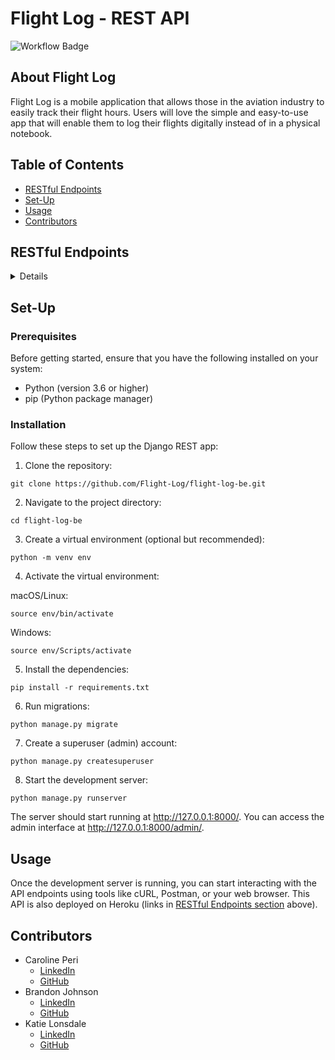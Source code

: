 # Flight Log - REST API
![Workflow Badge](https://github.com/Flight-Log/flight-log-be/actions/workflows/run-tests.yml/badge.svg)

 
## About Flight Log
Flight Log is a mobile application that allows those in the aviation industry to easily track their flight hours. Users will love the simple and easy-to-use app that will enable them to log their flights digitally instead of in a physical notebook. 

## Table of Contents
- [RESTful Endpoints](#restful-endpoints)
- [Set-Up](#set-up)
- [Usage](#usage)
- [Contributors](#contributors)

## RESTful Endpoints

<details close>

### [Get A User](https://flight-log-be-24cea5be4c8e.herokuapp.com/api/v1/users/1/) 

<details close>
    
```http
GET /api/v1/users/:id/
```

<summary>  Details </summary>
<br>
    
Parameters: <br>
```
User ID
```

| Code | Description |
| :--- | :--- |
| 200 | `OK` |

Example Value:

```json
{
    "data": {
        "id": "1",
        "type": "user",
        "attributes": {
            "first_name": "Samuel",
            "last_name": "Adams"
        }
    }
}

```

| Code | Description |
| :--- | :--- |
| 404 | `Not Found` |

Example Value:

```json
{
    "errors": [{ "detail": "User not found."}]
}
```
</details>

### [Get All Users](https://flight-log-be-24cea5be4c8e.herokuapp.com/api/v1/users/)

<details close>
    
```http
GET /api/v1/users/
```

<summary>  Details </summary>
<br>
    
Parameters: <br>
```
None
```

| Code | Description |
| :--- | :--- |
| 200 | `OK` |

Example Value:

```json
{
    "data": [{
        "id": "1",
        "type": "user",
        "attributes": {
            "first_name": "Samuel",
            "last_name": "Adams"
        }
    }, {
        "id": "2",
        "type": "user",
        "attributes": {
            "first_name": "Mike",
            "last_name": "Jones"
        }
    }]
}

```
</details>
    
### [Get All Flights for a User](https://flight-log-be-24cea5be4c8e.herokuapp.com/api/v1/users/1/flights/)

<details close>

```http
GET /api/v1/users/:id/flights/
```

<summary>  Details </summary>
<br>
    
Parameters: <br>
```
User ID
```

| Code | Description |
| :--- | :--- |
| 200 | `OK` |

Example Value:

```json
{
    "data": [
        {
            "id": "1",
            "type": "flight",
            "attributes": {
                "night_hours": "2.0",
                "day_hours": "1.0",
                "aircraft": "Boeing 737",
                "description": "great time!",
                "date": "2023-03-09",
                "start_location": "DEN",
                "end_location": "LAX",
                "role": "pilot"
            }
        },
        {
            "id": "2",
            "type": "flight",
            "attributes": {
                "night_hours": "4.0",
                "day_hours": "0.0",
                "aircraft": "Boeing 737",
                "description": "whoops we crashed!",
                "date": "2023-05-09",
                "start_location": "MIA",
                "end_location": "MSY",
                "role": "co-pilot"
            }
        },
        {
            "id": "3",
            "type": "flight",
            "attributes": {
                "night_hours": "9.0",
                "day_hours": "1.0",
                "aircraft": "Boeing 737",
                "description": "meh",
                "date": "2023-04-31",
                "start_location": "ATL",
                "end_location": "DAL",
                "role": "pilot"
            }
        }
    ]
}
```

| Code | Description |
| :--- | :--- |
| 404 | `Not Found` |

Example Value:

```json

{
    "errors": [{ "detail": "Invalid user id."}]
}
```
</details>

### Create a Flight

<details close>

```http
POST /api/v1/users/:id/flights/
```

<summary>  Details </summary>
<br>
    
Required Parameters: <br>
```
Aircraft, Date, Start Location, End Location, Role
```

Optional Parameters: <br>
```
Night Hours, Day Hours, Description
Note: Hours will default to 0 if left blank
```

| Code | Description |
| :--- | :--- |
| 201 | `OK` |

Example Value:

```json

{
    "data": {
        "id": "1",
        "type": "flight",
        "attributes": {
            "night_hours": "2.0",
            "day_hours": "1.0",
            "aircraft": "Boeing 737",
            "description": "great time!",
            "date": "2023-03-09",
            "start_location": "DEN",
            "end_location": "LAX",
            "role": "pilot"
        }
    }
}
```

| Code | Description |
| :--- | :--- |
| 422 | `Unprocessable Entity` |

Example Value:

```json

{
    "errors": [{ "detail": "All fields must be filled in."}]
}
```

</details>
</details>

## Set-Up
### Prerequisites
Before getting started, ensure that you have the following installed on your system:

- Python (version 3.6 or higher)
- pip (Python package manager)

### Installation
Follow these steps to set up the Django REST app:

1. Clone the repository:
```
git clone https://github.com/Flight-Log/flight-log-be.git
```

2. Navigate to the project directory:
``` 
cd flight-log-be
```

3. Create a virtual environment (optional but recommended):
```
python -m venv env
```
4. Activate the virtual environment:

macOS/Linux:
```
source env/bin/activate
```
Windows:
```
source env/Scripts/activate
```

5. Install the dependencies:
```
pip install -r requirements.txt
```

6. Run migrations:
```
python manage.py migrate
```

7. Create a superuser (admin) account:
```
python manage.py createsuperuser
```

8. Start the development server:
```
python manage.py runserver
```

The server should start running at http://127.0.0.1:8000/. You can access the admin interface at http://127.0.0.1:8000/admin/.

## Usage
Once the development server is running, you can start interacting with the API endpoints using tools like cURL, Postman, or your web browser. This API is also deployed on Heroku (links in [RESTful Endpoints section](#restful-endpoints) above).

## Contributors
- Caroline Peri
  - [LinkedIn](https://www.linkedin.com/in/carolineperi/)
  - [GitHub](https://github.com/cariperi)
- Brandon Johnson
  - [LinkedIn](https://www.linkedin.com/in/brandon-j-94b740b2/)
  - [GitHub](https://github.com/brenicillin)
- Katie Lonsdale
  - [LinkedIn](https://www.linkedin.com/in/katie-lonsdale-7b215185/)
  - [GitHub](https://github.com/KatieLonsdale)